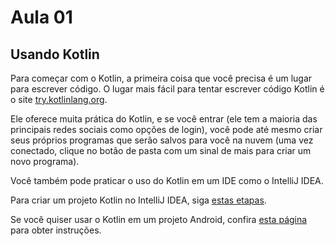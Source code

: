 # Aula 01

## Usando Kotlin
Para começar com o Kotlin, a primeira coisa que você precisa é um lugar para escrever código. O lugar mais fácil para tentar escrever código Kotlin é o site [try.kotlinlang.org](http://try.kotlinlang.org). 

Ele oferece muita prática do Kotlin, e se você entrar (ele tem a maioria das principais redes sociais como opções de login), você pode até mesmo criar seus próprios programas que serão salvos para você na nuvem (uma vez conectado, clique no botão de pasta com um sinal de mais para criar um novo programa).

Você também pode praticar o uso do Kotlin em um IDE como o IntelliJ IDEA. 

Para criar um projeto Kotlin no IntelliJ IDEA, siga [estas etapas](https://kotlinlang.org/docs/tutorials/getting-started.html).

Se você quiser usar o Kotlin em um projeto Android, confira [esta página](https://developer.android.com/kotlin/get-started.html) para obter instruções.